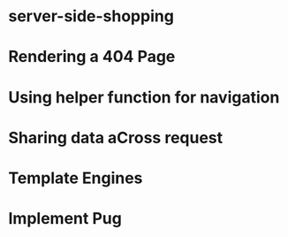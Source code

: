 # server-side-shopping

# Rendering a 404 Page
# Using helper function for navigation
# Sharing data aCross request
# Template Engines
# Implement Pug